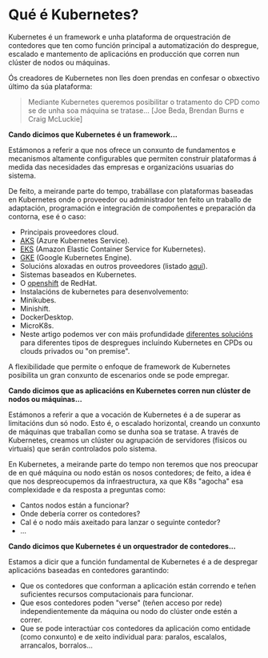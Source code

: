 # Qué é Kubernetes?

Kubernetes é un framework e unha plataforma de orquestración de contedores que ten como función principal a automatización do despregue, escalado e mantemento de aplicacións en producción que corren nun clúster de nodos ou máquinas.

Ós creadores de Kubernetes non lles doen prendas en confesar o obxectivo último da súa plataforma:

> Mediante Kubernetes queremos posibilitar o tratamento do CPD como se de unha soa máquina se tratase... [Joe Beda, Brendan Burns e Craig McLuckie]

**Cando dicimos que Kubernetes é un framework...**

Estámonos a referir a que nos ofrece un conxunto de fundamentos e mecanismos altamente configurables que permiten construir plataformas á medida das necesidades das empresas e organizacións usuarias do sistema. 

De feito, a meirande parte do tempo, trabállase con plataformas baseadas en Kubernetes onde o proveedor ou administrador ten feito un traballo de adaptación, programación e integración de compoñentes e preparación da contorna, ese é o caso:

- Principais proveedores cloud.
 - [AKS](https://azure.microsoft.com/es-es/services/kubernetes-service/) (Azure Kubernetes Service).
 - [EKS](https://aws.amazon.com/es/eks/) (Amazon Elastic Container Service for Kubernetes).
 - [GKE](https://aws.amazon.com/es/eks/) (Google Kubernetes Engine).
- Solucións aloxadas en outros proveedores (listado [aquí](https://kubernetes.io/docs/setup/pick-right-solution/#hosted-solutions)).
- Sistemas baseados en Kubernetes.
 - O [openshift](https://www.redhat.com/es/technologies/cloud-computing/openshift) de RedHat. 
- Instalacións de kubernetes para desenvolvemento:
 - Minikubes.
 - Minishift.
 - DockerDesktop.
 - MicroK8s.
- Neste artigo podemos ver con máis profundidade [diferentes solucións](https://betterprogramming.pub/choose-the-right-kubernetes-hosting-solution-a842878fc594) para diferentes tipos de despregues incluíndo Kubernetes en CPDs ou clouds privados ou "on premise".

A flexibilidade que permite o enfoque de framework de Kubernetes posibilita un gran conxunto de escenarios onde se pode empregar.

**Cando dicimos que as aplicacións en Kubernetes corren nun clúster de nodos ou máquinas...**

Estámonos a referir a que a vocación de Kubernetes é a de superar as limitacións dun só nodo. Esto é, o escalado horizontal, creando un conxunto de máquinas que traballan como se dunha soa se tratase. A través de Kubernetes, creamos un clúster ou agrupación de servidores (físicos ou virtuais) que serán controlados polo sistema. 

En Kubernetes, a meirande parte do tempo non teremos que nos preocupar de en qué máquina ou nodo están os nosos contedores; de feito, a idea é que nos despreocupemos da infraestructura, xa que K8s "agocha" esa complexidade e da resposta a preguntas como:

- Cantos nodos están a funcionar?
- Onde debería correr os contedores?
- Cal é o nodo máis axeitado para lanzar o seguinte contedor?
- ...

**Cando dicimos que Kubernetes é un orquestrador de contedores...**

Estamos a dicir que a función fundamental de Kubernetes é a de despregar aplicacións baseadas en contedores garantindo:

- Que os contedores que conforman a aplicación están correndo e teñen suficientes recursos computacionais para funcionar.
- Que esos contedores poden "verse" (teñen acceso por rede) independientemente da máquina ou nodo do clúster onde estén a correr.
- Que se pode interactúar cos contedores da aplicación como entidade (como conxunto) e de xeito individual para: paralos, escalalos, arrancalos, borralos...
